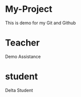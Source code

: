 # My-Project
This is demo for my Git and Github
# Teacher
Demo Assistance

# student
Delta Student





